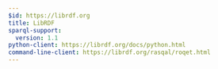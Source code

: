 ```yaml
---
$id: https://librdf.org
title: LibRDF
sparql-support:
  version: 1.1
python-client: https://librdf.org/docs/python.html
command-line-client: https://librdf.org/rasqal/roqet.html
---
```

